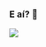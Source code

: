 ### E aí? 👋
<img src="https://img.shields.io/badge/LinkedIn-0077B5?style=for-the-badge&logo=linkedin&logoColor=white" onclick="https://www.linkedin.com/in/whoisrodrigopeixoto/" />  
<!--
**pe1xera/pe1xera** is a ✨ _special_ ✨ repository because its `README.md` (this file) appears on your GitHub profile.

Here are some ideas to get you started:

- 🔭 I’m currently working on ...
- 🌱 I’m currently learning ...
- 👯 I’m looking to collaborate on ...
- 🤔 I’m looking for help with ...
- 💬 Ask me about ...
- 📫 How to reach me: ...
- 😄 Pronouns: ...
- ⚡ Fun fact: ...
-->
